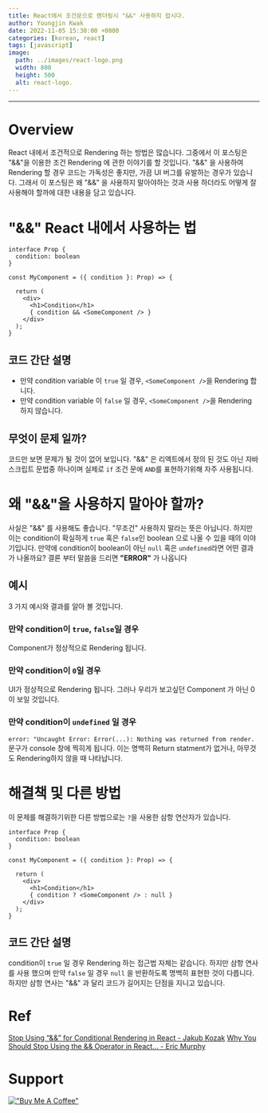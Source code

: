 ```yaml
---
title: React에서 조건문으로 랜더링시 "&&" 사용하지 맙시다.
author: Youngjin Kwak
date: 2022-11-05 15:30:00 +0800
categories: [korean, react]
tags: [javascript]
image:
  path: ../images/react-logo.png
  width: 800
  height: 500
  alt: react-logo.
---
```

---
# Overview
React 내에서 조건적으로 Rendering 하는 방법은 많습니다. 그중에서 이 포스팅은 "&&"을 이용한 조건 Rendering 에 관한 이야기를 할 것입니다.
"&&" 을 사용하여 Rendering 할 경우 코드는 가독성은 좋지만, 가끔 UI 버그를 유발하는 경우가 있습니다.
그래서 이 포스팅은 왜 "&&" 을 사용하지 말아야하는 것과 사용 하더라도 어떻게 잘 사용해야 할까에 대한 내용을 담고 있습니다.

# "&&" React 내에서 사용하는 법
```tsx
interface Prop {
  condition: boolean
}

const MyComponent = ({ condition }: Prop) => {

  return (
    <div>
      <h1>Condition</h1>
      { condition && <SomeComponent /> }
    </div>
  );
}
```
## 코드 간단 설명
- 만약 condition variable 이 ```true``` 일 경우, ```<SomeComponent />```을 Rendering 합니다.
- 만약 condition variable 이 ```false``` 일 경우, ```<SomeComponent />```을 Rendering 하지 않습니다.

## 무엇이 문제 일까?
코드만 보면 문제가 될 것이 없어 보입니다. "&&" 은 리엑트에서 정의 된 것도 아닌 자바스크립트 문법중 하나이며
실제로 ```if``` 조건 문에 ```AND```를 표현하기위해 자주 사용됩니다.

# 왜 "&&"을 사용하지 말아야 할까?
사실은 "&&" 를 사용해도 좋습니다. "무조건" 사용하지 말라는 뜻은 아닙니다. 하지만 이는 condition이 확실하게 ```true``` 혹은 ```false```인 boolean 으로 나올 수 있을 때의 이야기입니다.
만약에 condition이 boolean이 아닌 ```null``` 혹은 ```undefined```라면 어떤 결과가 나올까요? 결론 부터 말씀을 드리면 **"ERROR"** 가 나옵니다

## 예시
3 가지 예시와 결과를 알아 볼 것입니다.
### 만약 condition이  ```true```, ```false```일 경우
Component가 정상적으로 Rendering 됩니다.
### 만약 condition이 ```0```일 경우
UI가 정상적으로 Rendering 됩니다. 그러나 우리가 보고싶던 Component 가 아닌 0이 보일 것입니다.
### 만약 condition이 ```undefined``` 일 경우
```error: "Uncaught Error: Error(...): Nothing was returned from render.``` 문구가 console 창에 찍히게 됩니다.
이는 명백히 Return statment가 없거나, 아무것도 Rendering하지 않을 때 나타납니다.

# 해결책 및 다른 방법
이 문제를 해결하기위한 다른 방법으로는 ```?```을 사용한 삼항 연산자가 있습니다.
```tsx
interface Prop {
  condition: boolean
}

const MyComponent = ({ condition }: Prop) => {

  return (
    <div>
      <h1>Condition</h1>
      { condition ? <SomeComponent /> : null }
    </div>
  );
}
```
## 코드 간단 설명
condition이 ```true``` 일 경우 Rendering 하는 접근법 자체는 같습니다. 하지만 삼항 연사를 사용 했으며 만약 ```false``` 일 경우 ```null``` 을 반환하도록 명백히 표현한 것이 다릅니다.
하지만 삼항 연사는 "&&" 과 달리 코드가 길어지는 단점을 지니고 있습니다.

# Ref
[Stop Using “&&” for Conditional Rendering in React - Jakub Kozak](https://medium.com/geekculture/stop-using-for-conditional-rendering-in-react-a0f7b96200f8)
[Why You Should Stop Using the && Operator in React... - Eric Murphy](https://www.youtube.com/watch?v=muqFuBGNmLk&ab_channel=EricMurphy)

# Support
[!["Buy Me A Coffee"](https://www.buymeacoffee.com/assets/img/custom_images/orange_img.png)](https://www.buymeacoffee.com/youngjinkwak)
